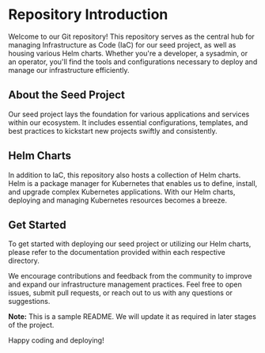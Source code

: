 # Repository Introduction

Welcome to our Git repository! This repository serves as the central hub for managing Infrastructure as Code (IaC) for our seed project, as well as housing various Helm charts. Whether you're a developer, a sysadmin, or an operator, you'll find the tools and configurations necessary to deploy and manage our infrastructure efficiently.

## About the Seed Project

Our seed project lays the foundation for various applications and services within our ecosystem. It includes essential configurations, templates, and best practices to kickstart new projects swiftly and consistently.

## Helm Charts

In addition to IaC, this repository also hosts a collection of Helm charts. Helm is a package manager for Kubernetes that enables us to define, install, and upgrade complex Kubernetes applications. With our Helm charts, deploying and managing Kubernetes resources becomes a breeze.

## Get Started

To get started with deploying our seed project or utilizing our Helm charts, please refer to the documentation provided within each respective directory.

We encourage contributions and feedback from the community to improve and expand our infrastructure management practices. Feel free to open issues, submit pull requests, or reach out to us with any questions or suggestions.

**Note:** This is a sample README. We will update it as required in later stages of the project.

Happy coding and deploying!
